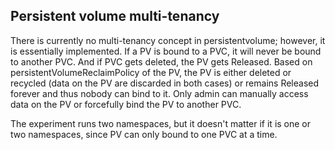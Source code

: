 ## Persistent volume multi-tenancy

There is currently no multi-tenancy concept in persistentvolume; however, it is
essentially implemented. If a PV is bound to a PVC, it will never be bound to
another PVC. And if PVC gets deleted, the PV gets Released. Based on
persistentVolumeReclaimPolicy of the PV, the PV is either deleted or recycled
(data on the PV are discarded in both cases) or remains Released forever and
thus nobody can bind to it. Only admin can manually access data on the PV or
forcefully bind the PV to another PVC.

The experiment runs two namespaces, but it doesn't matter if it is one or two
namespaces, since PV can only bound to one PVC at a time.
